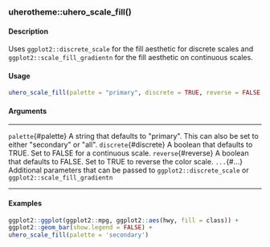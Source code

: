 ### uherotheme::uhero_scale_fill()

#### Description

Uses `ggplot2::discrete_scale` for the fill aesthetic for discrete
scales and `ggplot2::scale_fill_gradientn` for the fill aesthetic on
continuous scales.

#### Usage

``` R
uhero_scale_fill(palette = "primary", discrete = TRUE, reverse = FALSE, ...)
```

#### Arguments

  ----------------------- ----------------------------------------------------------------------------------------------------------
  `palette`{#palette}     A string that defaults to \"primary\". This can also be set to either \"secondary\" or \"all\".
  `discrete`{#discrete}   A boolean that defaults to TRUE. Set to FALSE for a continuous scale.
  `reverse`{#reverse}     A boolean that defaults to FALSE. Set to TRUE to reverse the color scale.
  `...`{#...}             Additional parameters that can be passed to `ggplot2::discrete_scale` or `ggplot2::scale_fill_gradientn`
  ----------------------- ----------------------------------------------------------------------------------------------------------

#### Examples

``` R
ggplot2::ggplot(ggplot2::mpg, ggplot2::aes(hwy, fill = class)) +
ggplot2::geom_bar(show.legend = FALSE) +
uhero_scale_fill(palette = 'secondary')
```
